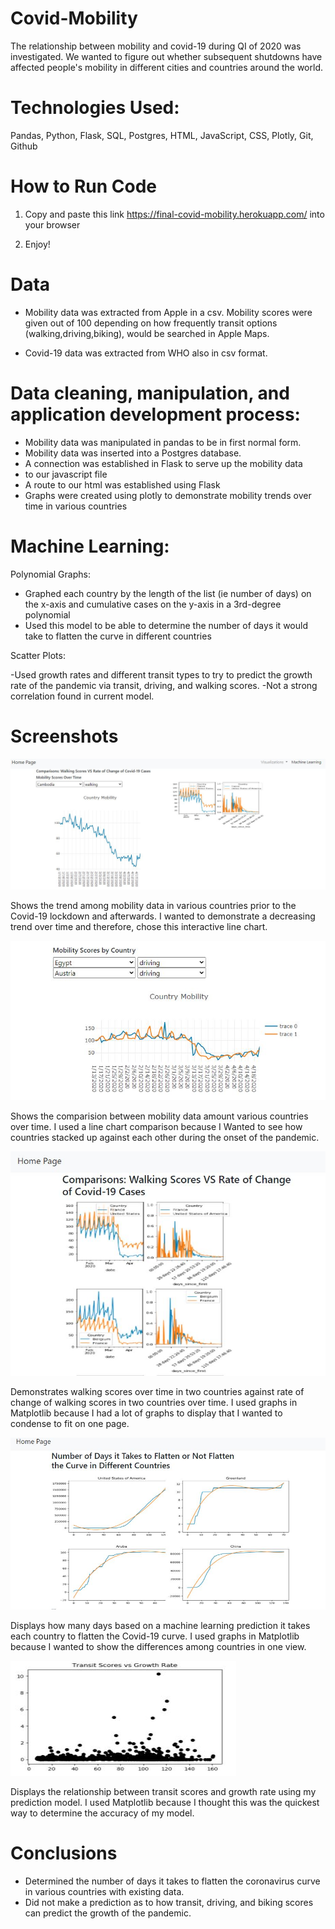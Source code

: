 # Covid-Mobility

The relationship between mobility and covid-19 during QI of 2020 was investigated. We wanted to figure out whether subsequent shutdowns have affected people's mobility in different cities and countries around the world.

# Technologies Used:

Pandas, Python, Flask, SQL, Postgres, HTML, JavaScript, CSS, Plotly, Git, Github

# How to Run Code

1) Copy and paste this link https://final-covid-mobility.herokuapp.com/ into your browser

2) Enjoy!

# Data

- Mobility data was extracted from Apple in a csv. Mobility scores were given out of 100 depending on how frequently transit options (walking,driving,biking), would be searched in Apple Maps. 

- Covid-19 data was extracted from WHO also in csv format.

# Data cleaning, manipulation, and application development process:

- Mobility data was manipulated in pandas to be in first normal form.
- Mobility data was inserted into a Postgres database.
- A connection was established in Flask to serve up the mobility data
- to our javascript file
- A route to our html was established using Flask
- Graphs were created using plotly to demonstrate mobility trends over time in various countries

# Machine Learning:

Polynomial Graphs:

- Graphed each country by the length of the list (ie number of days) on the x-axis and cumulative cases on the y-axis in a 3rd-degree polynomial
- Used this model to be able to determine the number of days it would take to flatten the curve in different countries

Scatter Plots:

-Used growth rates and different transit types to try to predict the growth rate of the pandemic via transit, driving, and walking scores.
-Not a strong correlation found in current model.

# Screenshots

![ScreenShot](Home_1.JPG) 

Shows the trend among mobility data in various countries prior to the Covid-19 lockdown and afterwards. I wanted to demonstrate a decreasing trend over time and therefore, chose this interactive line chart. 

![ScreenShot](Home_2.JPG) 

Shows the comparision between mobility data amount various countries over time. I used a line chart comparison because I Wanted to see how countries stacked up against each other during the onset of the pandemic. 

![ScreenShot](Visualizations_1.JPG) 

Demonstrates walking scores over time in two countries against rate of change of walking scores in two countries over time. I used graphs in Matplotlib because I had a lot of graphs to display that I wanted to condense to fit on one page. 

![ScreenShot](ml_1.JPG) 

Displays how many days based on a machine learning prediction it takes each country to flatten the Covid-19 curve. I used graphs in Matplotlib because I wanted to show the differences among countries in one view.

![ScreenShot](ml_2.JPG) 

Displays the relationship between transit scores and growth rate using my prediction model. I used Matplotlib because I thought this was the quickest way to determine the accuracy of my model.



# Conclusions
- Determined the number of days it takes to flatten the coronavirus curve in various countries with existing data.
- Did not make a prediction as to how transit, driving, and biking scores can predict the growth of the pandemic.
